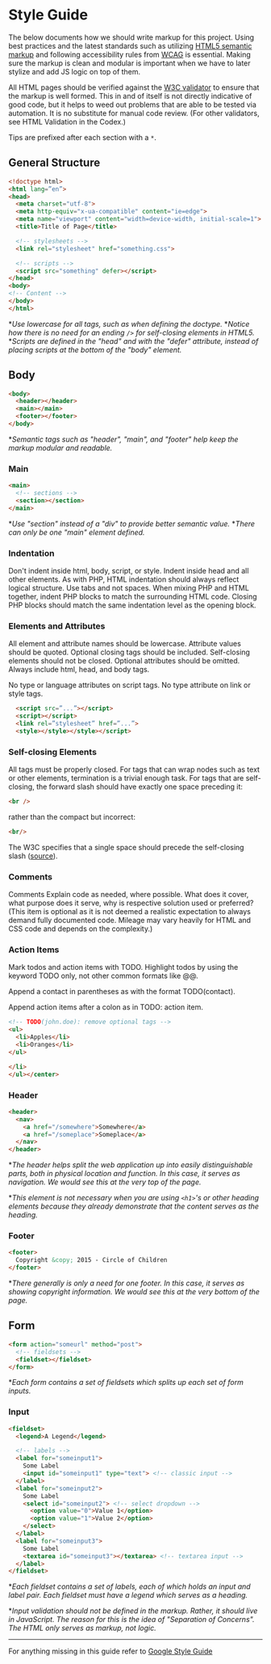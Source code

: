 # Style Guide

The below documents how we should write markup for this project. Using best practices and the latest standards such as utilizing [HTML5 semantic markup](http://www.w3schools.com/html/html5_semantic_elements.asp) and following accessibility rules from [WCAG](http://webaim.org/standards/wcag/checklist) is essential. Making sure the markup is clean and modular is important when we have to later stylize and add JS logic on top of them.

All HTML pages should be verified against the [W3C validator](http://validator.w3.org/) to ensure that the markup is well formed. This in and of itself is not directly indicative of good code, but it helps to weed out problems that are able to be tested via automation. It is no substitute for manual code review. (For other validators, see HTML Validation in the Codex.)

Tips are prefixed after each section with a `*`.

## General Structure
```html
<!doctype html>
<html lang=”en”>
<head>
  <meta charset="utf-8">
  <meta http-equiv="x-ua-compatible" content="ie=edge">
  <meta name="viewport" content="width=device-width, initial-scale=1">
  <title>Title of Page</title>

  <!-- stylesheets -->
  <link rel="stylesheet" href="something.css">

  <!-- scripts -->
  <script src="something" defer></script>
</head>
<body>
<!-- Content -->
</body>
</html>
```
**Use lowercase for all tags, such as when defining the doctype.*
**Notice how there is no need for an ending `/>` for self-closing elements in HTML5.*
**Scripts are defined in the "head" and with the "defer" attribute, instead of placing scripts at the bottom of the "body" element.*

## Body
```html
<body>
  <header></header>
  <main></main>
  <footer></footer>
</body>
```
**Semantic tags such as "header", "main", and "footer" help keep the markup modular and readable.*

### Main
```html
<main>
  <!-- sections -->
  <section></section>
</main>
```
**Use "section" instead of a "div" to provide better semantic value.*
**There can only be one "main" element defined.*

### Indentation
Don't indent inside html, body, script, or style. Indent inside head and all other elements.
As with PHP, HTML indentation should always reflect logical structure. Use tabs and not spaces.
When mixing PHP and HTML together, indent PHP blocks to match the surrounding HTML code. Closing PHP blocks should match the same indentation level as the opening block.

### Elements and Attributes
All element and attribute names should be lowercase. Attribute values should be
quoted. Optional closing tags should be included. Self-closing elements should
not be closed. Optional attributes should be omitted. Always include html, head,
and body tags.

No type or language attributes on script tags.
No type attribute on link or style tags.
```html
  <script src=”...”></script>
  <script></script>
  <link rel=”stylesheet” href=”...”>
  <style></style></style></script>
```

### Self-closing Elements
All tags must be properly closed. For tags that can wrap nodes such as text or other elements, termination is a trivial enough task. For tags that are self-closing, the forward slash should have exactly one space preceding it:
```html
<br />
```
rather than the compact but incorrect:
```html
<br/>
```
The W3C specifies that a single space should precede the self-closing slash ([source](http://w3.org/TR/xhtml1/#C_2)).

### Comments
Comments
Explain code as needed, where possible. What does it cover, what purpose does it serve, why is respective solution used or preferred? (This item is optional as it is not deemed a realistic expectation to always demand fully documented code. Mileage may vary heavily for HTML and CSS code and depends on the complexity.)

### Action Items
Mark todos and action items with TODO. Highlight todos by using the keyword TODO only, not other common formats like @@.

Append a contact in parentheses as with the format TODO(contact).

Append action items after a colon as in TODO: action item.

```html
<!-- TODO(john.doe): remove optional tags -->
<ul>
  <li>Apples</li>
  <li>Oranges</li>
</ul>

</li>
</ul></center>
```

### Header
```html
<header>
  <nav>
    <a href="/somewhere">Somewhere</a>
    <a href="/someplace">Someplace</a>
  </nav>
</header>
```
**The header helps split the web application up into easily distinguishable parts, both in physical location and function. In this case, it serves as navigation. We would see this at the very top of the page.*

**This element is not necessary when you are using `<h1>`'s or other heading elements because they already demonstrate that the content serves as the heading.*

### Footer
```html
<footer>
  Copyright &copy; 2015 - Circle of Children
</footer>
```
**There generally is only a need for one footer. In this case, it serves as showing copyright information. We would see this at the very bottom of the page.*

## Form
```html
<form action="someurl" method="post">
  <!-- fieldsets -->
  <fieldset></fieldset>
</form>
```
**Each form contains a set of fieldsets which splits up each set of form inputs.*

### Input
```html
<fieldset>
  <legend>A Legend</legend>

  <!-- labels -->
  <label for="someinput1">
    Some Label
    <input id="someinput1" type="text"> <!-- classic input -->
  </label>
  <label for="someinput2">
    Some Label
    <select id="someinput2"> <!-- select dropdown -->
      <option value="0">Value 1</option>
      <option value="1">Value 2</option>
    </select>
  </label>
  <label for="someinput3">
    Some Label
    <textarea id="someinput3"></textarea> <!-- textarea input -->
  </label>
</fieldset>
```
**Each fieldset contains a set of labels, each of which holds an input and label pair. Each fieldset must have a legend which serves as a heading.*

**Input validation should not be defined in the markup. Rather, it should live in JavaScript. The reason for this is the idea of "Separation of Concerns". The HTML only serves as markup, not logic.*

----

For anything missing in this guide refer to [Google Style Guide](http://google.github.io/styleguide/htmlcssguide.xml)
